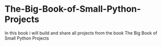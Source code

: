 # The-Big-Book-of-Small-Python-Projects
In this book i will build and share all projects from the book The Big Book of Small Python Projects
